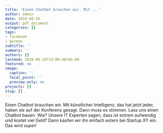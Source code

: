 ```yaml
---
title: 'Einen Chatbot brauchen wir. Mit ...'
author: admin
date: 2018-08-26
output: pdf_document
categories: []
tags:
- facebook
- german
subtitle: ''
summary: ''
authors: []
lastmod: 2018-08-26T14:00:40+02:00
featured: no
image:
  caption: ''
  focal_point: ''
  preview_only: no
projects: []
slug: []
---
```

Einen Chatbot brauchen wir. Mit künstlicher Intelligenz, das hat jetzt jeder, haben sie auf der Konferenz gesagt. Dann muss es stimmen. Lass uns einen Chatbot bauen. Wie? Unsere IT Experten sagen, dass ist extrem aufwendig und kostet viel Geld? Dann kaufen wir ihn einfach extern bei Startup XY ein. Das wird super!

